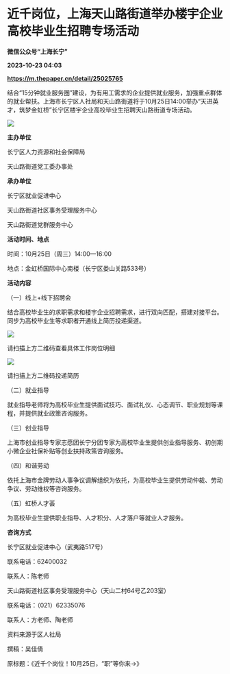 # 近千岗位，上海天山路街道举办楼宇企业高校毕业生招聘专场活动
**微信公众号“上海长宁”**

**2023-10-23 04:03**

**https://m.thepaper.cn/detail/25025765**

结合“15分钟就业服务圈”建设，为有用工需求的企业提供就业服务，加强重点群体的就业帮扶。上海市长宁区人社局和天山路街道将于10月25日14:00举办“天进英才，筑梦金虹桥”长宁区楼宇企业高校毕业生招聘天山路街道专场活动。

![](https://imagecloud.thepaper.cn/thepaper/image/275/223/568.jpg)

**主办单位**

长宁区人力资源和社会保障局

天山路街道党工委办事处

**承办单位**

长宁区就业促进中心

天山路街道社区事务受理服务中心

天山路街道党群服务中心

**活动时间、地点**

时间：10月25日（周三）14:00—16:00

地点：金虹桥国际中心南楼（长宁区娄山关路533号）

**活动内容**

（一）线上+线下招聘会

结合高校毕业生的求职需求和楼宇企业招聘需求，进行双向匹配，搭建对接平台。同步为高校毕业生等求职者开通线上简历投递渠道。

![](https://imagecloud.thepaper.cn/thepaper/image/275/223/569.jpg)

请扫描上方二维码查看具体工作岗位明细

![](https://imagecloud.thepaper.cn/thepaper/image/275/223/570.jpg)

请扫描上方二维码投递简历

（二）就业指导

就业指导老师将为高校毕业生提供面试技巧、面试礼仪、心态调节、职业规划等课程，并提供就业政策咨询服务。

（三）创业指导

上海市创业指导专家志愿团长宁分团专家为高校毕业生提供创业指导服务、初创期小微企业社保补贴等创业扶持政策咨询服务。

（四）和谐劳动

依托上海市金牌劳动人事争议调解组织为依托，为高校毕业生提供劳动仲裁、劳动争议、劳动维权等咨询服务。

（五）虹桥人才荟

为高校毕业生提供职业指导、人才积分、人才落户等就业人才服务。

**咨询方式**

长宁区就业促进中心（武夷路517号）

联系电话：62400032

联系人：陈老师

天山路街道社区事务受理服务中心（天山二村64号乙203室）

联系电话：（021）62335076

联系人：方老师、陶老师

资料来源于区人社局

撰稿：吴佳倩

原标题：《近千个岗位！10月25日，“职”等你来→》